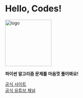 # Hello, Codes!

<img src="https://hellocodes.kro.kr/static/img/logo.png" alt="logo" width="150" />

**파이썬 알고리즘 문제를 마음껏 풀어봐요!**

[공식 사이트](https://hellocodes.kro.kr)   
[공식 유튜브 채널](https://www.youtube.com/@hellocodes_offical)

